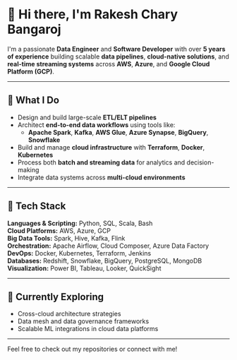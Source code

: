 # 👋 Hi there, I'm Rakesh Chary Bangaroj

I'm a passionate **Data Engineer** and **Software Developer** with over **5 years of experience** building scalable **data pipelines**, **cloud-native solutions**, and **real-time streaming systems** across **AWS**, **Azure**, and **Google Cloud Platform (GCP)**.

---

## 🚀 What I Do

- Design and build large-scale **ETL/ELT pipelines**
- Architect **end-to-end data workflows** using tools like:
  - **Apache Spark**, **Kafka**, **AWS Glue**, **Azure Synapse**, **BigQuery**, **Snowflake**
- Build and manage **cloud infrastructure** with **Terraform**, **Docker**, **Kubernetes**
- Process both **batch and streaming data** for analytics and decision-making
- Integrate data systems across **multi-cloud environments**

---

## 🧰 Tech Stack

**Languages & Scripting:** Python, SQL, Scala, Bash  
**Cloud Platforms:** AWS, Azure, GCP  
**Big Data Tools:** Spark, Hive, Kafka, Flink  
**Orchestration:** Apache Airflow, Cloud Composer, Azure Data Factory  
**DevOps:** Docker, Kubernetes, Terraform, Jenkins  
**Databases:** Redshift, Snowflake, BigQuery, PostgreSQL, MongoDB  
**Visualization:** Power BI, Tableau, Looker, QuickSight

---

## 🌱 Currently Exploring

- Cross-cloud architecture strategies  
- Data mesh and data governance frameworks  
- Scalable ML integrations in cloud data platforms

---

Feel free to check out my repositories or connect with me!
